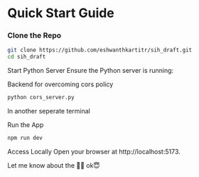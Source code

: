# Quick Start Guide

### Clone the Repo
```bash
git clone https://github.com/eshwanthkartitr/sih_draft.git
cd sih_draft
```
Start Python Server
Ensure the Python server is running:

Backend for overcoming cors policy 

```bash
python cors_server.py
```
In another seperate terminal

Run the App

```bash
npm run dev
```

Access Locally
Open your browser at http://localhost:5173.

Let me know about the 🐜🐜 
ok😇
